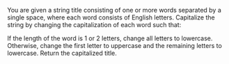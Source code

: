 You are given a string title consisting of one or more words separated by a single space, where each word consists of English letters. Capitalize the string by changing the capitalization of each word such that:

If the length of the word is 1 or 2 letters, change all letters to lowercase.
Otherwise, change the first letter to uppercase and the remaining letters to lowercase.
Return the capitalized title.
